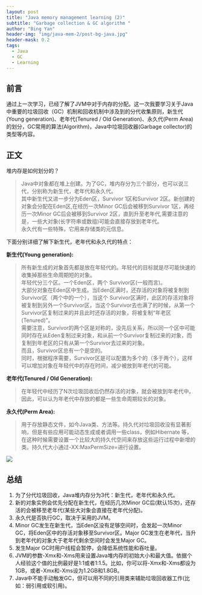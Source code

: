 ```yaml
---
layout: post
title: "Java memory management learning (2)"
subtitle: "Garbage collection & GC algorithm "
author: "Bing Yan"
header-img: "img/java-mem-2/post-bg-java.jpg"
header-mask: 0.2
tags:
  - Java
  - GC
  - Learning
---
```

## 前言
通过上一次学习，已经了解了JVM中对于内存的分配。这一次我要学习关于Java中重要的垃圾回收（GC）机制和回收机制中涉及到的分代收集原则，新生代(Young generation)、老年代(Tenured / Old Generation)、永久代(Perm Area)的划分，GC常用的算法(Algorithm)，Java中垃圾回收器(Garbage collector)的类型等内容。

## 正文

堆内存是如何划分的？
>Java中对象都在堆上创建。为了GC，堆内存分为三个部分，也可以说三代，分别称为新生代，老年代和永久代。<br/>其中新生代又进一步分为Eden区，Survivor 1区和Survivor 2区。新创建的对象会分配在Eden区,在经历一次Minor GC后会被移到Survivor 1区，再经历一次Minor GC后会被移到Survivor 2区，直到升至老年代,需要注意的是，一些大对象(长字符串或数组)可能会直接存放到老年代。<br/>永久代有一些特殊，它用来存储类的元信息。

下面分别详细了解下新生代，老年代和永久代的特点：

**新生代(Young generation):**
>所有新生成的对象首先都是放在年轻代的。年轻代的目标就是尽可能快速的收集掉那些生命周期短的对象。<br/>年轻代分三个区。一个Eden区，两个 Survivor区(一般而言)。<br/>大部分对象在Eden区中生成。当Eden区满时，还存活的对象将被复制到Survivor区（两个中的一个），当这个 Survivor区满时，此区的存活对象将被复制到另外一个Survivor区，当这个Survivor去也满了的时候，从第一个Survivor区复制过来的并且此时还存活的对象，将被复制“年老区(Tenured)”。<br/>需要注意，Survivor的两个区是对称的，没先后关系，所以同一个区中可能同时存在从Eden复制过来对象，和从前一个Survivor复制过来的对象，而复制到年老区的只有从第一个Survivor去过来的对象。<br/>而且，Survivor区总有一个是空的。<br/>同时，根据程序需要，Survivor区是可以配置为多个的（多于两个），这样可以增加对象在年轻代中的存在时间，减少被放到年老代的可能。

**老年代(Tenured / Old Generation):**
>在年轻代中经历了N次垃圾回收后仍然存活的对象，就会被放到年老代中。因此，可以认为年老代中存放的都是一些生命周期较长的对象。

**永久代(Perm Area):**
>用于存放静态文件，如今Java类、方法等。持久代对垃圾回收没有显著影响，但是有些应用可能动态生成或者调用一些class，例如Hibernate 等，在这种时候需要设置一个比较大的持久代空间来存放这些运行过程中新增的类。持久代大小通过-XX:MaxPermSize=<N>进行设置。


![](/img/java-mem-2.jpg)


## 总结
 1. 为了分代垃圾回收，Java堆内存分为3代：新生代，老年代和永久代。
 2. 新的对象实例会优先分配在新生代，在经历几次Minor GC后(默认15次)，还存活的会被移至老年代(某些大对象会直接在老年代分配)。
 3. 永久代是否执行GC，取决于采用的JVM。
 4. Minor GC发生在新生代，当Eden区没有足够空间时，会发起一次Minor GC，将Eden区中的存活对象移至Survivor区。Major GC发生在老年代，当升到老年代的对象大于老年代剩余空间时会发生Major GC。
 5. 发生Major GC时用户线程会暂停，会降低系统性能和吞吐量。
 6. JVM的参数-Xmx和-Xms用来设置Java堆内存的初始大小和最大值。依据个人经验这个值的比例最好是1:1或者1:1.5。比如，你可以将-Xmx和-Xms都设为1GB，或者-Xmx和-Xms设为1.2GB和1.8GB。
 7. Java中不能手动触发GC，但可以用不同的引用类来辅助垃圾回收器工作(比如：弱引用或软引用)。
